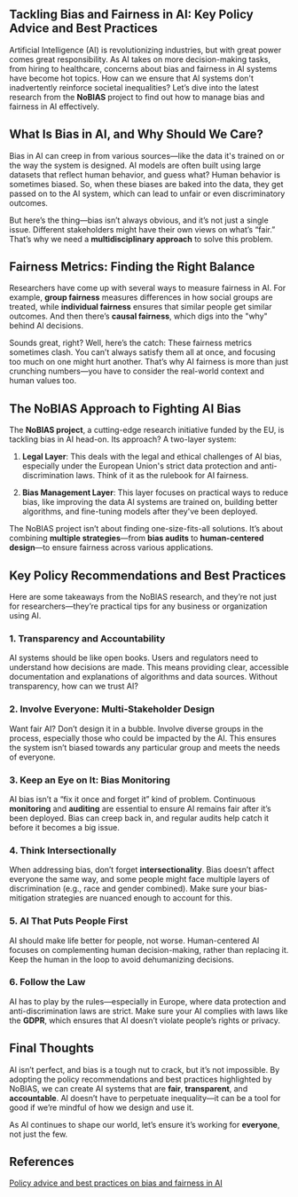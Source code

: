 ## Tackling Bias and Fairness in AI: Key Policy Advice and Best Practices

Artificial Intelligence (AI) is revolutionizing industries, but with great power comes great responsibility. As AI takes on more decision-making tasks, from hiring to healthcare, concerns about bias and fairness in AI systems have become hot topics. How can we ensure that AI systems don't inadvertently reinforce societal inequalities? Let’s dive into the latest research from the **NoBIAS** project to find out how to manage bias and fairness in AI effectively.

## What Is Bias in AI, and Why Should We Care?

Bias in AI can creep in from various sources—like the data it's trained on or the way the system is designed. AI models are often built using large datasets that reflect human behavior, and guess what? Human behavior is sometimes biased. So, when these biases are baked into the data, they get passed on to the AI system, which can lead to unfair or even discriminatory outcomes.

But here’s the thing—bias isn’t always obvious, and it’s not just a single issue. Different stakeholders might have their own views on what’s “fair.” That’s why we need a **multidisciplinary approach** to solve this problem.

## Fairness Metrics: Finding the Right Balance

Researchers have come up with several ways to measure fairness in AI. For example, **group fairness** measures differences in how social groups are treated, while **individual fairness** ensures that similar people get similar outcomes. And then there’s **causal fairness**, which digs into the "why" behind AI decisions.

Sounds great, right? Well, here’s the catch: These fairness metrics sometimes clash. You can’t always satisfy them all at once, and focusing too much on one might hurt another. That’s why AI fairness is more than just crunching numbers—you have to consider the real-world context and human values too.

## The NoBIAS Approach to Fighting AI Bias

The **NoBIAS project**, a cutting-edge research initiative funded by the EU, is tackling bias in AI head-on. Its approach? A two-layer system:

1. **Legal Layer**: This deals with the legal and ethical challenges of AI bias, especially under the European Union's strict data protection and anti-discrimination laws. Think of it as the rulebook for AI fairness.
   
2. **Bias Management Layer**: This layer focuses on practical ways to reduce bias, like improving the data AI systems are trained on, building better algorithms, and fine-tuning models after they've been deployed.

The NoBIAS project isn’t about finding one-size-fits-all solutions. It’s about combining **multiple strategies**—from **bias audits** to **human-centered design**—to ensure fairness across various applications.

## Key Policy Recommendations and Best Practices

Here are some takeaways from the NoBIAS research, and they’re not just for researchers—they’re practical tips for any business or organization using AI.

### 1. **Transparency and Accountability**
AI systems should be like open books. Users and regulators need to understand how decisions are made. This means providing clear, accessible documentation and explanations of algorithms and data sources. Without transparency, how can we trust AI?

### 2. **Involve Everyone: Multi-Stakeholder Design**
Want fair AI? Don’t design it in a bubble. Involve diverse groups in the process, especially those who could be impacted by the AI. This ensures the system isn’t biased towards any particular group and meets the needs of everyone.

### 3. **Keep an Eye on It: Bias Monitoring**
AI bias isn’t a “fix it once and forget it” kind of problem. Continuous **monitoring** and **auditing** are essential to ensure AI remains fair after it’s been deployed. Bias can creep back in, and regular audits help catch it before it becomes a big issue.

### 4. **Think Intersectionally**
When addressing bias, don’t forget **intersectionality**. Bias doesn’t affect everyone the same way, and some people might face multiple layers of discrimination (e.g., race and gender combined). Make sure your bias-mitigation strategies are nuanced enough to account for this.

### 5. **AI That Puts People First**
AI should make life better for people, not worse. Human-centered AI focuses on complementing human decision-making, rather than replacing it. Keep the human in the loop to avoid dehumanizing decisions.

### 6. **Follow the Law**
AI has to play by the rules—especially in Europe, where data protection and anti-discrimination laws are strict. Make sure your AI complies with laws like the **GDPR**, which ensures that AI doesn’t violate people’s rights or privacy.

## Final Thoughts

AI isn’t perfect, and bias is a tough nut to crack, but it’s not impossible. By adopting the policy recommendations and best practices highlighted by NoBIAS, we can create AI systems that are **fair**, **transparent**, and **accountable**. AI doesn’t have to perpetuate inequality—it can be a tool for good if we’re mindful of how we design and use it.

As AI continues to shape our world, let’s ensure it’s working for **everyone**, not just the few.

## References
[Policy advice and best practices on bias and fairness in AI](https://link.springer.com/article/10.1007/s10676-024-09746-w "Policy advice and best practices on bias and fairness in AI")

